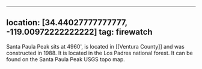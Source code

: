 
---
location: [34.44027777777777, -119.00972222222222]
tag: firewatch
---

Santa Paula Peak sits at 4960', is located in [[Ventura County]] and was constructed in 1988. It is located in the Los Padres national forest. It can be found on the Santa Paula Peak USGS topo map.
